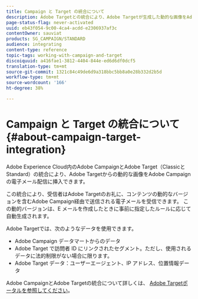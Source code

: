 ```yaml
---
title: Campaign と Target の統合について
description: Adobe Targetとの統合により、Adobe Targetが生成した動的な画像をAdobe Campaignメッセージに挿入できます。
page-status-flag: never-activated
uuid: eb43f054-9c00-4ca4-acdd-e2306937af3c
contentOwner: sauviat
products: SG_CAMPAIGN/STANDARD
audience: integrating
content-type: reference
topic-tags: working-with-campaign-and-target
discoiquuid: a416fae1-3812-4404-844e-ed6d6df0dcf5
translation-type: tm+mt
source-git-commit: 1321c84c49de6d9a318bbc5bb8a0e28b332d2b5d
workflow-type: tm+mt
source-wordcount: '166'
ht-degree: 38%

---
```



# Campaign と Target の統合について{#about-campaign-target-integration}

Adobe Experience Cloud内のAdobe CampaignとAdobe Target（ClassicとStandard）の統合により、Adobe Targetからの動的な画像をAdobe Campaignの電子メール配信に挿入できます。

この統合により、受信者はAdobe Targetのお礼に、コンテンツの動的なバージョンを含むAdobe Campaign経由で送信される電子メールを受信できます。 この動的バージョンは、E メールを作成したときに事前に指定したルールに応じて自動生成されます。

Adobe Targetでは、次のようなデータを使用できます。

* Adobe Campaign データマートからのデータ
* Adobe Target で訪問者 ID にリンクされたセグメント。ただし、使用されるデータに法的制限がない場合に限ります。
* Adobe Target データ：ユーザーエージェント、IP アドレス、位置情報データ

Adobe CampaignとAdobe Targetの統合について詳しくは、 [Adobe Targetポータルを参照してください](https://docs.adobe.com/content/help/ja-JP/target/using/integrate/campaign-and-target.html)。
